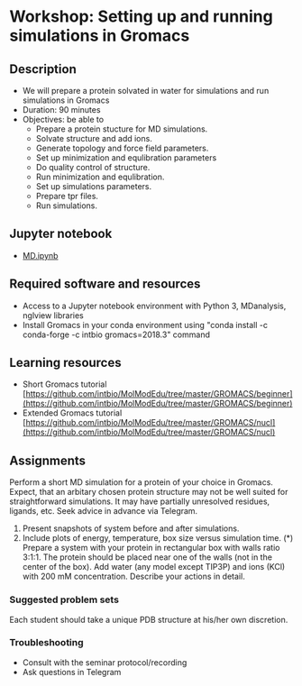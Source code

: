 # Workshop: Setting up and running simulations in Gromacs

## Description
- We will prepare a protein solvated in water for simulations and run simulations in Gromacs
- Duration: 90 minutes
- Objectives: be able to 
    - Prepare a protein stucture for MD simulations.
    - Solvate structure and add ions.
    - Generate topology and force field parameters.
    - Set up minimization and equlibration parameters
    - Do quality control of structure.
    - Run minimization and equlibration.
    - Set up simulations parameters.
    - Prepare tpr files.
    - Run simulations.

## Jupyter notebook
- [MD.ipynb](MD.ipynb)

## Required software and resources
- Access to a Jupyter notebook environment with Python 3, MDanalysis, nglview libraries
- Install Gromacs in your conda environment using "conda install -c conda-forge -c intbio gromacs=2018.3" command

## Learning resources
- Short Gromacs tutorial [https://github.com/intbio/MolModEdu/tree/master/GROMACS/beginner](https://github.com/intbio/MolModEdu/tree/master/GROMACS/beginner)
- Extended Gromacs tutorial [https://github.com/intbio/MolModEdu/tree/master/GROMACS/nucl](https://github.com/intbio/MolModEdu/tree/master/GROMACS/nucl)



## Assignments

Perform a short MD simulation for a protein of your choice in Gromacs.
Expect, that an arbitary chosen protein structure may not be well suited for straightforward
simulations. It may have partially unresolved residues, ligands, etc. Seek advice in advance via Telegram.

1. Present snapshots of system before and after simulations.
2. Include plots of energy, temperature, box size versus simulation time.
(*) Prepare a system with your protein in rectangular box with walls ratio 3:1:1. The protein should be placed near one of the walls (not in the center of the box). Add water (any model except TIP3P) and ions (KCl) with 200 mM concentration. Describe your actions in detail.


### Suggested problem sets
Each student should take a unique PDB structure  at his/her own discretion.

### Troubleshooting
- Consult with the seminar protocol/recording
- Ask questions in Telegram
